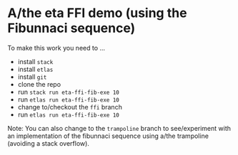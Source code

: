 # A/the eta FFI demo (using the Fibunnaci sequence)

To make this work you need to ...

* install `stack`
* install `etlas`
* install `git`
* clone the repo
* run `stack run eta-ffi-fib-exe 10`
* run `etlas run eta-ffi-fib-exe 10`
* change to/checkout the `ffi` branch
* run `etlas run eta-ffi-fib-exe 10`

Note: You can also change to the `trampoline` branch to see/experiment with an implementation of the fibunnaci sequence using a/the trampoline (avoiding a stack overflow).